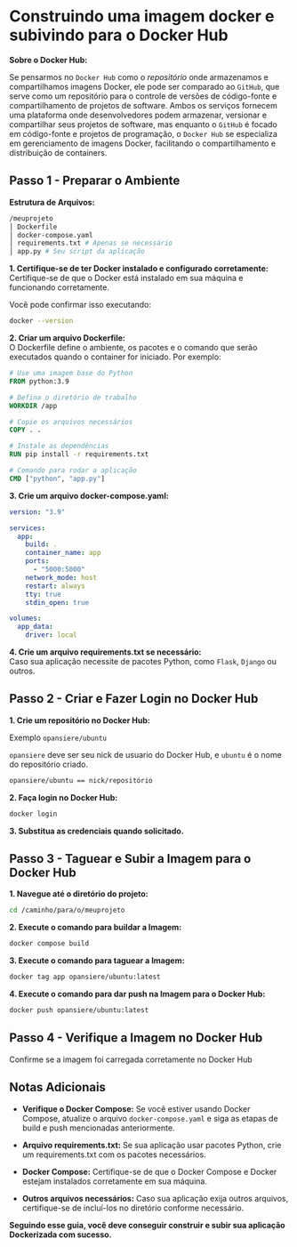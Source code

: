 # Construindo uma imagem docker e subivindo para o Docker Hub

**Sobre o Docker Hub:**

Se pensarmos no `Docker Hub` como o _repositório_ onde armazenamos e compartilhamos imagens Docker, ele pode ser comparado ao `GitHub`, que serve como um repositório para o controle de versões de código-fonte e compartilhamento de projetos de software. Ambos os serviços fornecem uma plataforma onde desenvolvedores podem armazenar, versionar e compartilhar seus projetos de software, mas enquanto o `GitHub` é focado em código-fonte e projetos de programação, o `Docker Hub` se especializa em gerenciamento de imagens Docker, facilitando o compartilhamento e distribuição de containers.

## Passo 1 - Preparar o Ambiente

**Estrutura de Arquivos:**

```BASH
/meuprojeto
│ Dockerfile
│ docker-compose.yaml
│ requirements.txt # Apenas se necessário
│ app.py # Seu script da aplicação
```

**1. Certifique-se de ter Docker instalado e configurado corretamente:**  
Certifique-se de que o Docker está instalado em sua máquina e funcionando corretamente.

Você pode confirmar isso executando:

```BASH
docker --version
```

**2. Criar um arquivo Dockerfile:**  
O Dockerfile define o ambiente, os pacotes e o comando que serão executados quando o container for iniciado. Por exemplo:

```Dockerfile
# Use uma imagem base do Python
FROM python:3.9

# Defina o diretório de trabalho
WORKDIR /app

# Copie os arquivos necessários
COPY . .

# Instale as dependências
RUN pip install -r requirements.txt

# Comando para rodar a aplicação
CMD ["python", "app.py"]
```

**3. Crie um arquivo docker-compose.yaml:**

```YAML
version: "3.9"

services:
  app:
    build: .
    container_name: app
    ports:
      - "5000:5000"
    network_mode: host
    restart: always
    tty: true
    stdin_open: true

volumes:
  app_data:
    driver: local
```

**4. Crie um arquivo requirements.txt se necessário:**  
Caso sua aplicação necessite de pacotes Python, como `Flask`, `Django` ou outros.

## Passo 2 - Criar e Fazer Login no Docker Hub

**1. Crie um repositório no Docker Hub:**

Exemplo `opansiere/ubuntu`

`opansiere` deve ser seu nick de usuario do Docker Hub, e `ubuntu` é o nome do repositório criado.

```md
opansiere/ubuntu == nick/repositório
```

**2. Faça login no Docker Hub:**

```BASH
docker login
```

**3. Substitua as credenciais quando solicitado.**

## Passo 3 - Taguear e Subir a Imagem para o Docker Hub

**1. Navegue até o diretório do projeto:**

```BASH
cd /caminho/para/o/meuprojeto
```

**2. Execute o comando para buildar a Imagem:**

```BASH
docker compose build
```

**3. Execute o comando para taguear a Imagem:**

```BASH
docker tag app opansiere/ubuntu:latest
```

**4. Execute o comando para dar push na Imagem para o Docker Hub:**

```BASH
docker push opansiere/ubuntu:latest
```

## Passo 4 - Verifique a Imagem no Docker Hub

Confirme se a imagem foi carregada corretamente no Docker Hub

## Notas Adicionais

- **Verifique o Docker Compose:** Se você estiver usando Docker Compose, atualize o arquivo `docker-compose.yaml` e siga as etapas de build e push mencionadas anteriormente.

- **Arquivo requirements.txt:** Se sua aplicação usar pacotes Python, crie um requirements.txt com os pacotes necessários.
- **Docker Compose:** Certifique-se de que o Docker Compose e Docker estejam instalados corretamente em sua máquina.
- **Outros arquivos necessários:** Caso sua aplicação exija outros arquivos, certifique-se de incluí-los no diretório conforme necessário.

**Seguindo esse guia, você deve conseguir construir e subir sua aplicação Dockerizada com sucesso.**

